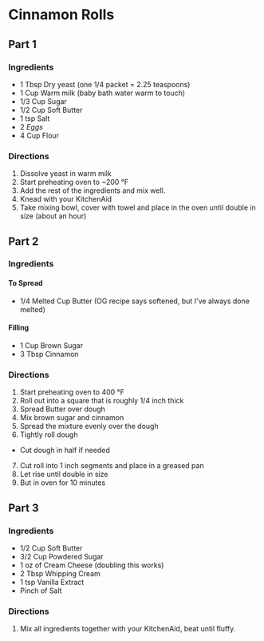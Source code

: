 # Cinnamon Rolls

## Part 1
### Ingredients
* 1 Tbsp Dry yeast (one 1/4 packet = 2.25 teaspoons)
* 1 Cup Warm milk (baby bath water warm to touch)
* 1/3 Cup Sugar
* 1/2 Cup Soft Butter
* 1 tsp Salt
* 2 _Eggs_
* 4 Cup Flour

### Directions
1. Dissolve yeast in warm milk
4. Start preheating oven to ~200 °F
2. Add the rest of the ingredients and mix well.
3. Knead with your KitchenAid
5. Take mixing bowl, cover with towel and place in the oven until double in size (about an hour)



## Part 2
### Ingredients
#### To Spread
* 1/4 Melted Cup Butter (OG recipe says softened, but I've always done melted)

#### Filling
* 1 Cup Brown Sugar
* 3 Tbsp Cinnamon

### Directions
1. Start preheating oven to 400 °F
2. Roll out into a square that is roughly 1/4 inch thick
3. Spread Butter over dough
4. Mix brown sugar and cinnamon
5. Spread the mixture evenly over the dough
6. Tightly roll dough
  * Cut dough in half if needed
7. Cut roll into 1 inch segments and place in a greased pan
8. Let rise until double in size
9. But in oven for 10 minutes

## Part 3
### Ingredients
* 1/2 Cup Soft Butter
* 3/2 Cup Powdered Sugar
* 1 oz of Cream Cheese (doubling this works)
* 2 Tbsp Whipping Cream
* 1 tsp Vanilla Extract
* Pinch of Salt

### Directions
1. Mix all ingredients together with your KitchenAid, beat until fluffy.
